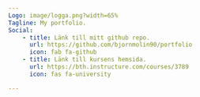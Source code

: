 ```yaml
---
Logo: image/logga.png?width=65%
Tagline: My portfolio.
Social:
    - title: Länk till mitt github repo.
      url: https://github.com/bjornmolin90/portfolio
      icon: fab fa-github
    - title: Länk till kursens hemsida.
      url: https://bth.instructure.com/courses/3789
      icon: fas fa-university

---
```

